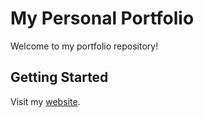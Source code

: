# My Personal Portfolio

Welcome to my portfolio repository!

## Getting Started

Visit my [website](https://ipanagoulias.github.io/).